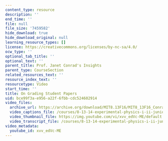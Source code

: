 ```yaml
---
content_type: resource
description: ''
end_time: ''
file: null
file_size: '7459582'
hide_download: true
hide_download_original: null
learning_resource_types: []
license: https://creativecommons.org/licenses/by-nc-sa/4.0/
ocw_type: ''
optional_tab_title: ''
optional_text: ''
parent_title: Prof. Janet Conrad's Insights
parent_type: CourseSection
related_resources_text: ''
resource_index_text: ''
resourcetype: Video
start_time: ''
title: On Grading Student Papers
uid: bce99f3a-e956-a22f-6fbb-cdc524602914
video_files:
  archive_url: https://archive.org/download/MIT8.13F16/MIT8_13F16_Conrad_Grading_Student_Papers_300k.mp4
  video_captions_file: /courses/8-13-14-experimental-physics-i-ii-junior-lab-fall-2016-spring-2017/4daf91ef7fc95585a4ced3eb2f6d85a9_xvv_edVc-ME.vtt
  video_thumbnail_file: https://img.youtube.com/vi/xvv_edVc-ME/default.jpg
  video_transcript_file: /courses/8-13-14-experimental-physics-i-ii-junior-lab-fall-2016-spring-2017/9aebd1f941ee36501c6b581b990a5d9b_xvv_edVc-ME.pdf
video_metadata:
  youtube_id: xvv_edVc-ME
---
```

